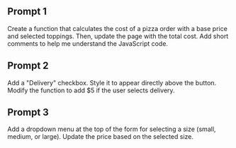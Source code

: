 ## Prompt 1
Create a function that calculates the cost of a pizza order with a base price and selected toppings. 
Then, update the page with the total cost. Add short comments to help me understand the JavaScript code.

## Prompt 2
Add a "Delivery" checkbox. Style it to appear directly above the button. Modify the function to add $5 if the user selects delivery.

## Prompt 3
Add a dropdown menu at the top of the form for selecting a size (small, medium, or large). Update the price based on the selected size.